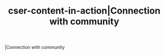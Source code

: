 ﻿---
backlinks:
- title: CSER Maths in Schools - Practices and pedagogies
  url: /memex/sense/Teaching/Mathematics/cser-mooc/cser-practices-and-pedagogies.html
title: cser-content-in-action|Connection with community
---
|Connection with community